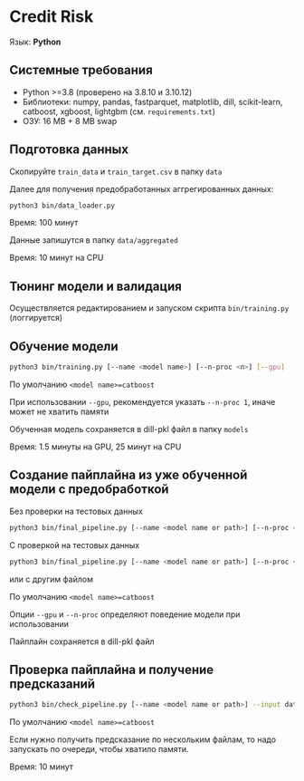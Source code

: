 # Credit Risk


Язык: **Python**

Системные требования
------
 - Python >=3.8 (проверено на 3.8.10 и 3.10.12)
 - Библиотеки: numpy, pandas, fastparquet, matplotlib, dill,
scikit-learn, catboost, xgboost, lightgbm (см. `requirements.txt`)
 - ОЗУ: 16 MB + 8 MB swap

Подготовка  данных
------
Скопируйте `train_data` и `train_target.csv` в папку `data`

Далее для получения предобработанных аггрегированных данных:
```bash
python3 bin/data_loader.py
```
Время: 100 минут

Данные запишутся в папку `data/aggregated`

Время: 10 минут на CPU

Тюнинг модели и валидация
------
Осуществляется редактированием и запуском скрипта `bin/training.py` (логгируется)

Обучение модели 
------
```bash
python3 bin/training.py [--name <model name>] [--n-proc <n>] [--gpu]
```

По умолчанию `<model name>=catboost`

При использовании `--gpu`, рекомендуется указать `--n-proc 1`, иначе может не хватить памяти

Обученная модель сохраняется в dill-pkl файл в папку `models`

Время: 1.5 минуты на GPU, 25 минут на CPU

Создание пайплайна из уже обученной модели с предобработкой
------
Без проверки на тестовых данных
```bash
python3 bin/final_pipeline.py [--name <model name or path>] [--n-proc <n>] [--gpu]
```

С проверкой на тестовых данных
```bash
python3 bin/final_pipeline.py [--name <model name or path>] [--n-proc <n>] [--gpu] --test-file data/train_data/train_data_0.pq
```
или с другим файлом

По умолчанию `<model name>=catboost`

Опции `--gpu` и `--n-proc` определяют поведение модели при использовании

Пайплайн сохраняется в dill-pkl файл

Проверка пайплайна и получение предсказаний
------
```bash
python3 bin/check_pipeline.py [--name <model name or path>] --input data/train_data/train_data_0.pq --output data/prediction_0.pq
```

По умолчанию `<model name>=catboost`

Если нужно получить предсказание по нескольким файлам, то надо запускать по очереди, чтобы хватило памяти.

Время: 10 минут

